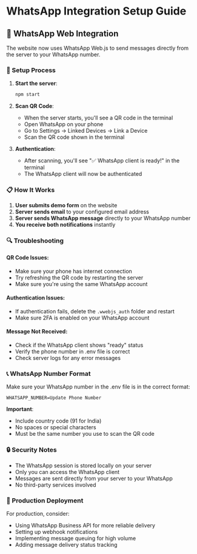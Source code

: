# WhatsApp Integration Setup Guide

## 📱 WhatsApp Web Integration

The website now uses WhatsApp Web.js to send messages directly from the server to your WhatsApp number.

### 🔧 Setup Process

1. **Start the server**:
   ```bash
   npm start
   ```

2. **Scan QR Code**:
   - When the server starts, you'll see a QR code in the terminal
   - Open WhatsApp on your phone
   - Go to Settings → Linked Devices → Link a Device
   - Scan the QR code shown in the terminal

3. **Authentication**:
   - After scanning, you'll see "✅ WhatsApp client is ready!" in the terminal
   - The WhatsApp client will now be authenticated

### 📋 How It Works

1. **User submits demo form** on the website
2. **Server sends email** to your configured email address
3. **Server sends WhatsApp message** directly to your WhatsApp number
4. **You receive both notifications** instantly

### 🔍 Troubleshooting

#### QR Code Issues:
- Make sure your phone has internet connection
- Try refreshing the QR code by restarting the server
- Make sure you're using the same WhatsApp account

#### Authentication Issues:
- If authentication fails, delete the `.wwebjs_auth` folder and restart
- Make sure 2FA is enabled on your WhatsApp account

#### Message Not Received:
- Check if the WhatsApp client shows "ready" status
- Verify the phone number in .env file is correct
- Check server logs for any error messages

### 📞 WhatsApp Number Format

Make sure your WhatsApp number in the .env file is in the correct format:
```
WHATSAPP_NUMBER=Update Phone Number
```

**Important**: 
- Include country code (91 for India)
- No spaces or special characters
- Must be the same number you use to scan the QR code

### 🔒 Security Notes

- The WhatsApp session is stored locally on your server
- Only you can access the WhatsApp client
- Messages are sent directly from your server to your WhatsApp
- No third-party services involved

### 🚀 Production Deployment

For production, consider:
- Using WhatsApp Business API for more reliable delivery
- Setting up webhook notifications
- Implementing message queuing for high volume
- Adding message delivery status tracking 
